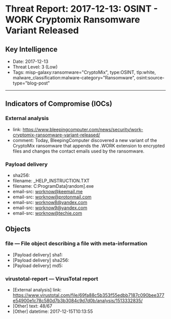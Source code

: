 # Threat Report: 2017-12-13: OSINT -  WORK Cryptomix Ransomware Variant Released


## Key Intelligence
* Date: 2017-12-13
* Threat Level: 3 (Low)
* Tags: misp-galaxy:ransomware="CryptoMix", type:OSINT, tlp:white, malware_classification:malware-category="Ransomware", osint:source-type="blog-post"

---

## Indicators of Compromise (IOCs)
### External analysis
* link: https://www.bleepingcomputer.com/news/security/work-cryptomix-ransomware-variant-released/
* comment: Today, BleepingComputer discovered a new variant of the CryptoMix ransomware that appends the .WORK extension to encrypted files and changes the contact emails used by the ransomware.

### Payload delivery
* sha256: <sha256>
* filename: _HELP_INSTRUCTION.TXT
* filename: C:ProgramData[random].exe
* email-src: worknow@keemail.me
* email-src: worknow@protonmail.com
* email-src: worknow8@yandex.com
* email-src: worknow9@yandex.com
* email-src: worknow@techie.com

## Objects
### file — File object describing a file with meta-information
* [Payload delivery] sha1: <sha1>
* [Payload delivery] sha256: <sha256>
* [Payload delivery] md5: <md5>

### virustotal-report — VirusTotal report
* [External analysis] link: https://www.virustotal.com/file/69fa88c5b353f55edbb7187c090bee377e54900e1c78c580d7b3b3084c9d7d0b/analysis/1513332835/
* [Other] text: 48/67
* [Other] datetime: 2017-12-15T10:13:55

